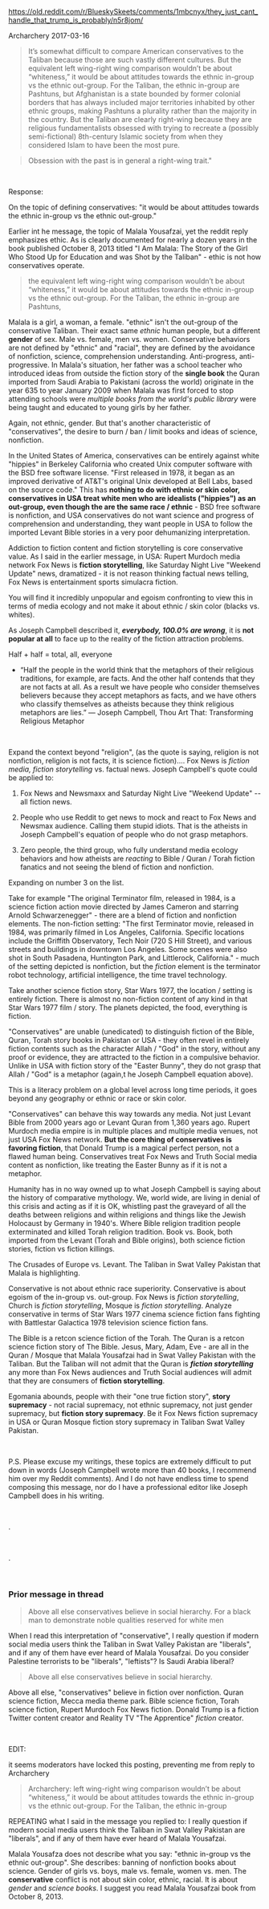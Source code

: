 https://old.reddit.com/r/BlueskySkeets/comments/1mbcnyx/they_just_cant_handle_that_trump_is_probably/n5r8jom/

Archarchery 2017-03-16

> It’s somewhat difficult to compare American conservatives to the Taliban because those are such vastly different cultures. But the equivalent left wing-right wing comparison wouldn’t be about “whiteness,” it would be about attitudes towards the ethnic in-group vs the ethnic out-group. For the Taliban, the ethnic in-group are Pashtuns, but Afghanistan is a state bounded by former colonial borders that has always included major territories inhabited by other ethnic groups, making Pashtuns a plurality rather than the majority in the country. But the Taliban are clearly right-wing because they are religious fundamentalists obsessed with trying to recreate a (possibly semi-fictional) 8th-century Islamic society from when they considered Islam to have been the most pure.

> Obsession with the past is in general a right-wing trait."

&nbsp;

Response:

On the topic of defining conservatives: "it would be about attitudes towards the ethnic in-group vs the ethnic out-group."

Earlier int he message, the topic of Malala Yousafzai, yet the reddit reply emphasizes ethic. As is clearly documented for nearly a dozen years in the book published October 8, 2013 titled "I Am Malala: The Story of the Girl Who Stood Up for Education and was Shot by the Taliban" - ethic is not how conservatives operate.

>  the equivalent left wing-right wing comparison wouldn’t be about “whiteness,” it would be about attitudes towards the ethnic in-group vs the ethnic out-group. For the Taliban, the ethnic in-group are Pashtuns, 

Malala is a girl, a woman, a female. "ethnic" isn't the out-group of the conservative Taliban. Their exact same *ethnic* human people, but a different **gender** of sex. Male vs. female, men vs. women. Conservative behaviors are not defined by "ethnic" and "racial", they are defined by the avoidance of nonfiction, science, comprehension understanding.  Anti-progress, anti-progressive. In Malala's situation, her father was a school teacher who introduced ideas from outside the fiction story of the **single book** the Quran imported from Saudi Arabia to Pakistani (across the world) originate in the year 635 to year January 2009 when Malala was first forced to stop attending schools were *multiple books from the world's public library* were being taught and educated to young girls by her father.

Again, not ethnic, gender. But that's another characteristic of "conservatives", the desire to burn / ban / limit books and ideas of science, nonfiction.

In the United States of America, conservatives can be entirely against white "hippies" in Berkeley California who created Unix computer software with the BSD free software license. "First released in 1978, it began as an improved derivative of AT&T's original Unix developed at Bell Labs, based on the source code."  This has **nothing to do with ethnic or skin color, conservatives in USA treat white men who are idealists ("hippies") as an out-group, even though the are the same race / ethnic** - BSD free software is nonfiction, and USA conservatives do not want science and progress of comprehension and understanding, they want people in USA to follow the imported Levant Bible stories in a very poor dehumanizing interpretation.

Addiction to fiction content and fiction storytelling is core conservative value. As I said in the earlier message, in USA: Rupert Murdoch media network Fox News is **fiction storytelling**, like Saturday Night Live "Weekend Update" news, dramatized - it is not reason thinking factual news telling, Fox News is entertainment sports simulacra fiction.

You will find it incredibly unpopular and egoism confronting to view this in terms of media ecology and not make it about ethnic / skin color (blacks vs. whites).  

As Joseph Campbell described it, ***everybody, 100.0% are wrong***, it is **not popular at all** to face up to the reality of the fiction attraction problems.

Half + half = total, all, everyone

* “Half the people in the world think that the metaphors of their religious traditions, for example, are facts. And the other half contends that they are not facts at all. As a result we have people who consider themselves believers because they accept metaphors as facts, and we have others who classify themselves as atheists because they think religious metaphors are lies.” ― Joseph Campbell, Thou Art That: Transforming Religious Metaphor

&nbsp;

Expand the context beyond "religion", (as the quote is saying, religion is not nonfiction, religion is not facts, it is science fiction).... Fox News is *fiction media, fiction storytelling* vs. factual news.  Joseph Campbell's quote could be applied to:

1. Fox News and Newsmaxx and Saturday Night Live "Weekend Update" -- all fiction news.

2. People who use Reddit to get news to mock and react to Fox News and Newsmax audience. Calling them stupid idiots. That is the atheists in Joseph Campbell's equation of people who do not grasp metaphors.

3. Zero people, the third group, who fully understand media ecology behaviors and how atheists are *reacting* to Bible / Quran / Torah fiction fanatics and not seeing the blend of fiction and nonfiction. 

Expanding on number 3 on the list. 

Take for example "The original Terminator film, released in 1984, is a science fiction action movie directed by James Cameron and starring Arnold Schwarzenegger" - there are a blend of fiction and nonfiction elements. The non-fiction setting: "The first Terminator movie, released in 1984, was primarily filmed in Los Angeles, California. Specific locations include the Griffith Observatory, Tech Noir (720 S Hill Street), and various streets and buildings in downtown Los Angeles. Some scenes were also shot in South Pasadena, Huntington Park, and Littlerock, California." - much of the setting depicted is nonfiction, but the *fiction* element is the terminator robot technology, artificial intelligence, the time travel technology.

Take another science fiction story, Star Wars 1977, the location / setting is entirely fiction. There is almost no non-fiction content of any kind in that Star Wars 1977 film / story. The planets depicted, the food, everything is fiction.

"Conservatives" are unable (unedicated) to distinguish fiction of the Bible, Quran, Torah story books in Pakistan or USA - they often revel in entirely fiction contents such as the character Allah / "God" in the story, without any proof or evidence, they are attracted to the fiction in a compulsive behavior. Unlike in USA with fiction story of the "Easter Bunny", they do not grasp that Allah / "God" is a metaphor (again,t he Joseph Campbell equation above).

This is a literacy problem on a global level across long time periods, it goes beyond any geography or ethnic or race or skin color.

"Conservatives" can behave this way towards any media. Not just Levant Bible from 2000 years ago or Levant Quran from 1,360 years ago.  Rupert Murdoch media empire is in multiple places and multiple media venues, not just USA Fox News network. **But the core thing of conservatives is favoring fiction**, that Donald Trump is a magical perfect person, not a flawed human being. Conservatives treat Fox News and Truth Social media content as nonfiction, like treating the Easter Bunny as if it is not a metaphor.

Humanity has in no way owned up to what Joseph Campbell is saying about the history of comparative mythology. We, world wide, are living in denial of this crisis and acting as if it is OK, whistling past the graveyard of all the deaths between religions and within religions and things like the Jewish Holocaust by Germany in 1940's.  Where Bible religion tradition people exterminated and killed Torah religion tradition.  Book vs. Book, both imported from the Levant (Torah and Bible origins), both science fiction stories, fiction vs fiction killings.

The Crusades of Europe vs. Levant.  The Taliban in Swat Valley Pakistan that Malala is highlighting. 

Conservative is not about ethnic race superiority. Conservative is about egoism of the in-group vs. out-group.  Fox News is *fiction storytelling*, Church is *fiction storytelling*, Mosque is *fiction storytelling*.  Analyze conservative in terms of Star Wars 1977 cinema science fiction fans fighting with Battlestar Galactica 1978 television science fiction fans. 

The Bible is a retcon science fiction of the Torah. The Quran is a retcon science fiction story of The Bible.  Jesus, Mary, Adam, Eve - are all in the Quran / Mosque that Malala Yousafzai had in Swat Valley Pakistan with the Taliban.  But the Taliban will not admit that the Quran is ***fiction storytelling*** any more than Fox News audiences and Truth Social audiences will admit that they are consumers of **fiction storytelling**.

Egomania abounds, people with their "one true fiction story", **story supremacy** - not racial supremacy, not ethnic supremacy, not just gender supremacy, but **fiction story supremacy**.  Be it Fox News fiction supremacy in USA or Quran Mosque fiction story supremacy in Taliban Swat Valley Pakistan.

&nbsp;

P.S. Please excuse my writings, these topics are extremely difficult to put down in words (Joseph Campbell wrote more than 40 books, I recommend him over my Reddit comments). And I do not have endless time to spend composing this message, nor do I have a professional editor like Joseph Campbell does in his writing.

&nbsp;

.

&nbsp;

.

&nbsp;

### Prior message in thread

> Above all else conservatives believe in social hierarchy.  For a black man to demonstrate noble qualities reserved for white men

When I read this interpretation of "conservative", I really question if modern social media users think the Taliban in Swat Valley Pakistan are "liberals", and if any of them have ever heard of Malala Yousafzai. Do you consider Palestine terrorists to be "liberals", "leftists"? Is Saudi Arabia liberal?

>  Above all else conservatives believe in social hierarchy.

Above all else, "conservatives" believe in fiction over nonfiction. Quran science fiction, Mecca media theme park. Bible science fiction, Torah science fiction, Rupert Murdoch Fox News fiction. Donald Trump is a fiction Twitter content creator and Reality TV "The Apprentice" *fiction* creator.

&nbsp;

EDIT:

it seems moderators have locked this posting, preventing me from reply to Archarchery

>  Archarchery: left wing-right wing comparison wouldn’t be about “whiteness,” it would be about attitudes towards the ethnic in-group vs the ethnic out-group. For the Taliban, the ethnic in-group

REPEATING what I said in the message you replied to:  I really question if modern social media users think the Taliban in Swat Valley Pakistan are "liberals", and if any of them have ever heard of Malala Yousafzai.

Malala Yousafza does not describe what you say: "ethnic in-group vs the ethnic out-group". She describes: banning of nonfiction books about science. Gender of girls vs. boys, male vs. female, women vs. men. The **conservative** conflict is not about skin color, ethnic, racial. It is about *gender* and *science books*. I suggest you read Malala Yousafzai book from October 8, 2013.

